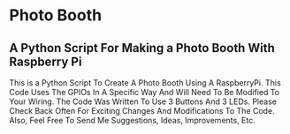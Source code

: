 Photo Booth
===========
A Python Script For Making a Photo Booth With Raspberry Pi
-----------------------------------------------------------

This is a Python Script To Create A Photo Booth Using A RaspberryPi. This Code Uses The GPIOs In A Specific Way And Will Need To Be Modified To Your Wiring. The Code Was Written To Use 3 Buttons And 3 LEDs. Please Check Back Often For Exciting Changes And Modifications To The Code. Also, Feel Free To Send Me Suggestions, Ideas, Improvements, Etc.

